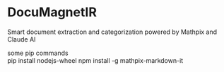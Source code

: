 # DocuMagnetIR
Smart document extraction and categorization powered by Mathpix and Claude AI




some pip commands\
pip install nodejs-wheel
npm install -g mathpix-markdown-it